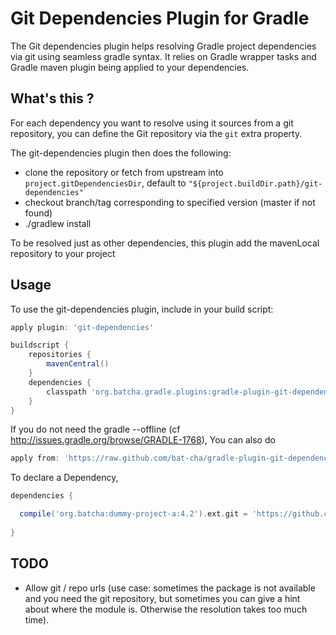 # Git Dependencies Plugin for Gradle
The Git dependencies plugin helps resolving Gradle project dependencies via git using seamless gradle syntax.
It relies on Gradle wrapper tasks and Gradle maven plugin being applied to your dependencies.

## What's this ?
For each dependency you want to resolve using it sources from a git repository,
you can define the Git repository via the ```git``` extra property.

The git-dependencies plugin then does the following:
* clone the repository or fetch from upstream into ```project.gitDependenciesDir```, default to ```"${project.buildDir.path}/git-dependencies"```
* checkout branch/tag corresponding to specified version (master if not found)
* ./gradlew install 

To be resolved just as other dependencies, this plugin add the mavenLocal repository to your project 

## Usage
To use the git-dependencies plugin, include in your build script:

```groovy
apply plugin: 'git-dependencies'

buildscript {
    repositories {
        mavenCentral()
    }
    dependencies {
        classpath 'org.batcha.gradle.plugins:gradle-plugin-git-dependencies:0.1'
    }
}
```
If you do not need the gradle --offline (cf http://issues.gradle.org/browse/GRADLE-1768), You can also do
```groovy  
apply from: 'https://raw.github.com/bat-cha/gradle-plugin-git-dependencies/0.1/git-dependencies.gradle'
```

To declare a Dependency,
```groovy 
dependencies {

  compile('org.batcha:dummy-project-a:4.2').ext.git = 'https://github.com/bat-cha/dummy-java-project-a.git'
    
}
```

## TODO

* Allow git / repo urls (use case: sometimes the package is not available and you need the git repository, but sometimes you can give a hint about where the module is. Otherwise the resolution takes too much time).
